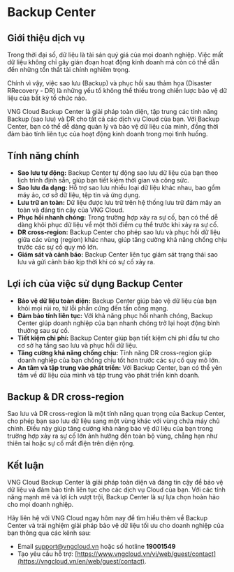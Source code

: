# Backup Center

## Giới thiệu dịch vụ

Trong thời đại số, dữ liệu là tài sản quý giá của mọi doanh nghiệp. Việc mất dữ liệu không chỉ gây gián đoạn hoạt động kinh doanh mà còn có thể dẫn đến những tổn thất tài chính nghiêm trọng.&#x20;

Chính vì vậy, việc sao lưu (Backup) và phục hồi sau thảm họa (Disaster RRecovery - DR) là những yếu tố không thể thiếu trong chiến lược bảo vệ dữ liệu của bất kỳ tổ chức nào.

VNG Cloud Backup Center là giải pháp toàn diện, tập trung các tính năng Backup (sao lưu) và DR cho tất cả các dịch vụ Cloud của bạn. Với Backup Center, bạn có thể dễ dàng quản lý và bảo vệ dữ liệu của mình, đồng thời đảm bảo tính liên tục của hoạt động kinh doanh trong mọi tình huống.

## Tính năng chính

* **Sao lưu tự động:** Backup Center tự động sao lưu dữ liệu của bạn theo lịch trình định sẵn, giúp bạn tiết kiệm thời gian và công sức.
* **Sao lưu đa dạng:** Hỗ trợ sao lưu nhiều loại dữ liệu khác nhau, bao gồm máy ảo, cơ sở dữ liệu, tệp tin và ứng dụng.
* **Lưu trữ an toàn:** Dữ liệu được lưu trữ trên hệ thống lưu trữ đám mây an toàn và đáng tin cậy của VNG Cloud.
* **Phục hồi nhanh chóng:** Trong trường hợp xảy ra sự cố, bạn có thể dễ dàng khôi phục dữ liệu về một thời điểm cụ thể trước khi xảy ra sự cố.
* **DR cross-region:** Backup Center cho phép sao lưu và phục hồi dữ liệu giữa các vùng (region) khác nhau, giúp tăng cường khả năng chống chịu trước các sự cố quy mô lớn.
* **Giám sát và cảnh báo:** Backup Center liên tục giám sát trạng thái sao lưu và gửi cảnh báo kịp thời khi có sự cố xảy ra.

## Lợi ích của việc sử dụng Backup Center

* **Bảo vệ dữ liệu toàn diện:** Backup Center giúp bảo vệ dữ liệu của bạn khỏi mọi rủi ro, từ lỗi phần cứng đến tấn công mạng.
* **Đảm bảo tính liên tục:** Với khả năng phục hồi nhanh chóng, Backup Center giúp doanh nghiệp của bạn nhanh chóng trở lại hoạt động bình thường sau sự cố.
* **Tiết kiệm chi phí:** Backup Center giúp bạn tiết kiệm chi phí đầu tư cho cơ sở hạ tầng sao lưu và phục hồi dữ liệu.
* **Tăng cường khả năng chống chịu:** Tính năng DR cross-region giúp doanh nghiệp của bạn chống chịu tốt hơn trước các sự cố quy mô lớn.
* **An tâm và tập trung vào phát triển:** Với Backup Center, bạn có thể yên tâm về dữ liệu của mình và tập trung vào phát triển kinh doanh.

## Backup & DR cross-region

Sao lưu và DR cross-region là một tính năng quan trọng của Backup Center, cho phép bạn sao lưu dữ liệu sang một vùng khác với vùng chứa máy chủ chính. Điều này giúp tăng cường khả năng bảo vệ dữ liệu của bạn trong trường hợp xảy ra sự cố lớn ảnh hưởng đến toàn bộ vùng, chẳng hạn như thiên tai hoặc sự cố mất điện trên diện rộng.

## Kết luận

VNG Cloud Backup Center là giải pháp toàn diện và đáng tin cậy để bảo vệ dữ liệu và đảm bảo tính liên tục cho các dịch vụ Cloud của bạn. Với các tính năng mạnh mẽ và lợi ích vượt trội, Backup Center là sự lựa chọn hoàn hảo cho mọi doanh nghiệp.

Hãy liên hệ với VNG Cloud ngay hôm nay để tìm hiểu thêm về Backup Center và trải nghiệm giải pháp bảo vệ dữ liệu tối ưu cho doanh nghiệp của bạn thông qua các kênh sau:

* Email [support@vngcloud.vn](mailto:support@vngcloud.vn) hoặc số hotline **19001549**
* Tạo yêu cầu hỗ trợ: [https://www.vngcloud.vn/vi/web/guest/contact](https://vngcloud.vn/en/web/guest/contact).

